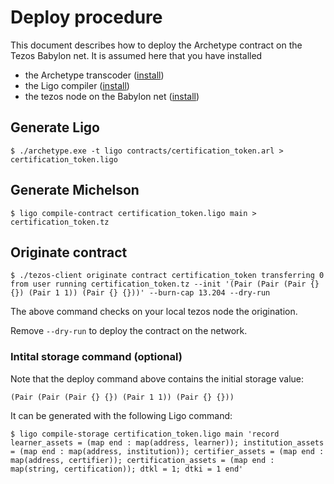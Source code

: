 # Deploy procedure

This document describes how to deploy the Archetype contract on the Tezos Babylon net. It is assumed here that you have installed
- the Archetype transcoder ([install](https://docs.archetype-lang.org/getting-started-1))
- the Ligo compiler ([install](https://ligolang.org/docs/intro/installation/))
- the tezos node on the Babylon net ([install](https://tezos.gitlab.io/introduction/howtoget.html))

## Generate Ligo

```$ ./archetype.exe -t ligo contracts/certification_token.arl > certification_token.ligo```

## Generate Michelson

```$ ligo compile-contract certification_token.ligo main > certification_token.tz```

## Originate contract

```$ ./tezos-client originate contract certification_token transferring 0 from user running certification_token.tz --init '(Pair (Pair (Pair {} {}) (Pair 1 1)) (Pair {} {}))' --burn-cap 13.204 --dry-run```

The above command checks on your local tezos node the origination.

Remove `--dry-run` to deploy the contract on the network.

### Intital storage command (optional)
Note that the deploy command above contains the initial storage value:

`(Pair (Pair (Pair {} {}) (Pair 1 1)) (Pair {} {}))`

It can be generated with the following Ligo command:

```$ ligo compile-storage certification_token.ligo main 'record learner_assets = (map end : map(address, learner)); institution_assets = (map end : map(address, institution)); certifier_assets = (map end : map(address, certifier)); certification_assets = (map end : map(string, certification)); dtkl = 1; dtki = 1 end'```


